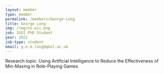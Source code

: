 ```yaml
---
layout: member
type: member
permalink: /members/George-Long
title: George Long
img: /img/no-pic.png
job: IGGI PhD Student
year: 2021
job-type: student
email: g.e.m.long@qmul.ac.uk
---
```


Research topic: Using Artificial Intelligence to Reduce the Effectiveness of Min-Maxing in Role-Playing Games